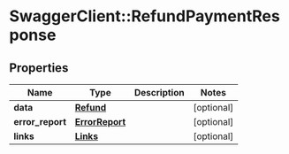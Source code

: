# SwaggerClient::RefundPaymentResponse

## Properties
Name | Type | Description | Notes
------------ | ------------- | ------------- | -------------
**data** | [**Refund**](Refund.md) |  | [optional] 
**error_report** | [**ErrorReport**](ErrorReport.md) |  | [optional] 
**links** | [**Links**](Links.md) |  | [optional] 

